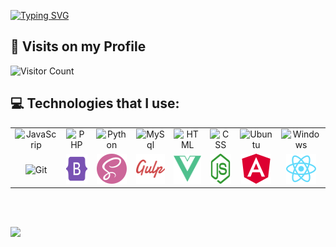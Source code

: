 [![Typing SVG](https://readme-typing-svg.demolab.com?font=Fira+Code&size=30&duration=2000&pause=1000&color=39B800&width=435&lines=What+are+you+doing+here%3F;W%CC%B4%CC%BF%CC%93%CC%80%CC%80%CD%A0%CC%BD%CC%95%CD%84%CD%8C%CC%9B%CC%A2%CC%AE%CC%A2%CC%AC%CC%9D%CD%9C%CD%94%CC%A2a%CC%B6%CC%81%CC%89%CC%8B%CD%98%CD%96%CC%B2%CC%B3%CC%A7%CD%95%CC%AD%CC%B1n%CC%B5%CD%91%CC%87%CC%81%CD%98%CC%BA%CD%89%CC%A2%CC%B3%CC%9F%CC%99%CD%96%CD%89n%CC%B7%CD%98%CC%BD%CC%91%CD%82%CD%98%CC%8A%CD%9B%CC%87%CC%84%CD%97%CC%9C%CC%A6%CC%BC%CC%AB%CC%9E%CC%B2%CC%BB%CC%B9a%CC%B7%CD%82%CD%9D%CC%81%CC%94%CC%80%CC%91%CD%9B%CD%8C%CD%84%CC%8B%CD%93%CC%A0+%CC%B7%CD%9D%CC%8A%CD%9D%CC%9A%CC%9B%CD%98%CC%80%CD%8D%CD%99%CC%B2%CC%BB%CC%BA%CC%AF%CC%ADC%CC%B8%CD%98%CC%BF%CD%80%CC%A9%CC%A4%CD%94%CD%9A%CC%A8%CD%9A%CC%AC%CC%9D%CC%9E%CC%A4r%CC%B5%CC%81%CC%BE%CD%9D%CC%89%CC%BF%CC%91%CD%9D%CC%92%CD%81%CC%94%CD%9C%CC%B9%CC%AC%CC%AC%CC%AEy%CC%B6%CD%90%CC%83%CC%8D%CD%8B%CD%9C%CC%AC%CD%8D%CC%A9%3F%CC%B4%CC%93%CD%83%CC%88%CC%81%CD%91%CC%9B%CD%9D%CD%98%CD%90%CC%8C%CC%97%CC%A6%CC%9F%CC%9D%CC%A2%CC%AA%CC%99%CC%AC)](https://git.io/typing-svg)

## 🔭 Visits on my Profile
![Visitor Count](https://profile-counter.glitch.me/Capitan9709/count.svg)

## 💻 Technologies that I use:
<table>
  <tr>
    <td align="center" width="96">
        <img src="./Icons/javascript.svg" width="48" height="48" alt="JavaScrip" />
    </td>
    <td align="center" width="96">
        <img src="./Icons/php.svg" width="48" height="48" alt="PHP" />
    </td>
    <td align="center" width="96">
        <img src="./Icons/python.svg" width="48" height="48" alt="Python" />
    </td>
    <td align="center" width="96">
        <img src="./Icons/mysql.svg" width="48" height="48" alt="MySql" />
    </td>
    <td align="center" width="96">
        <img src="./Icons/html5.svg" width="48" height="48" alt="HTML" />
    </td>
    <td align="center" width="96">
        <img src="./Icons/css3.svg" width="48" height="48" alt="CSS" />
    </td>
    <td align="center" width="96">
        <img src="./Icons/ubuntu.svg" width="48" height="48" alt="Ubuntu" />
    </td>
    <td align="center" width="96">
        <img src="./Icons/windows.svg" width="48" height="48" alt="Windows" />
    </td>
  </tr>
  <tr>
    <td align="center" width="96">
        <img src="./Icons/git.svg" width="48" height="48" alt="Git" />
    </td>
    <td align="center" width="96">
        <img src="./Icons/bootstrap.svg" width="48" height="48" alt="Bootstrap 5" />
    </td>
    <td align="center" width="96">
        <img src="./Icons/SASS.svg" width="48" height="48" alt="SASS" />
    </td>
    <td align="center" width="96">
        <img src="./Icons/GULP.svg" width="48" height="48" alt="GULP" />
    </td>
    <td align="center" width="96">
        <img src="./Icons/vueJS.svg" width="48" height="48" alt="vueJS" />
    </td>
    <td align="center" width="96">
        <img src="./Icons/nodeJS.svg" width="48" height="48" alt="nodeJS" />
    </td>
    <td align="center" width="96">
        <img src="./Icons/angular.svg" width="48" height="48" alt="angular" />
    </td>
    <td align="center" width="96">
        <img src="./Icons/react.svg" width="48" height="48" alt="react" />
    </td>
  </tr>
 </table>
 
 </br></br>

<img src="https://user-images.githubusercontent.com/86807831/196890400-63a4ca7f-cec3-48ce-b99d-4226c78a53cd.gif">
